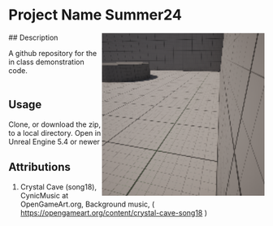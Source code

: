 # Project Name  Summer24
<img src="Saved/AutoScreenshot.png" width="320"  align="right" />
## Description

A github repository for the in class demonstration code.<br><br> 
 
## Usage
Clone, or download the zip, to a local directory. Open in Unreal Engine 5.4 or newer

## Attributions
1) Crystal Cave (song18), CynicMusic at OpenGameArt.org, Background music, ( https://opengameart.org/content/crystal-cave-song18 )
